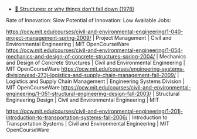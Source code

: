 - [📕 Structures: or why things don't fall down (1978)](http://www.goodreads.com/book/show/245344.Structures)

Rate of Innovation: Slow
Potential of Innovation: Low
Available Jobs:

https://ocw.mit.edu/courses/civil-and-environmental-engineering/1-040-project-management-spring-2009/ | Project Management | Civil and Environmental Engineering | MIT OpenCourseWare
https://ocw.mit.edu/courses/civil-and-environmental-engineering/1-054-mechanics-and-design-of-concrete-structures-spring-2004/ | Mechanics and Design of Concrete Structures | Civil and Environmental Engineering | MIT OpenCourseWare
https://ocw.mit.edu/courses/engineering-systems-division/esd-273j-logistics-and-supply-chain-management-fall-2009/ | Logistics and Supply Chain Management | Engineering Systems Division | MIT OpenCourseWare
https://ocw.mit.edu/courses/civil-and-environmental-engineering/1-051-structural-engineering-design-fall-2003/ | Structural Engineering Design | Civil and Environmental Engineering | MIT

https://ocw.mit.edu/courses/civil-and-environmental-engineering/1-201j-introduction-to-transportation-systems-fall-2006/ | Introduction to Transportation Systems | Civil and Environmental Engineering | MIT OpenCourseWare
